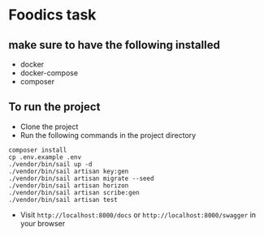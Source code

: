 # Foodics task

## make sure to have the following installed

- docker
- docker-compose
- composer

## To run the project

- Clone the project
- Run the following commands in the project directory

```shell
composer install
cp .env.example .env
./vendor/bin/sail up -d
./vendor/bin/sail artisan key:gen
./vendor/bin/sail artisan migrate --seed
./vendor/bin/sail artisan horizon
./vendor/bin/sail artisan scribe:gen
./vendor/bin/sail artisan test
```

- Visit `http://localhost:8000/docs` or `http://localhost:8000/swagger` in your browser
